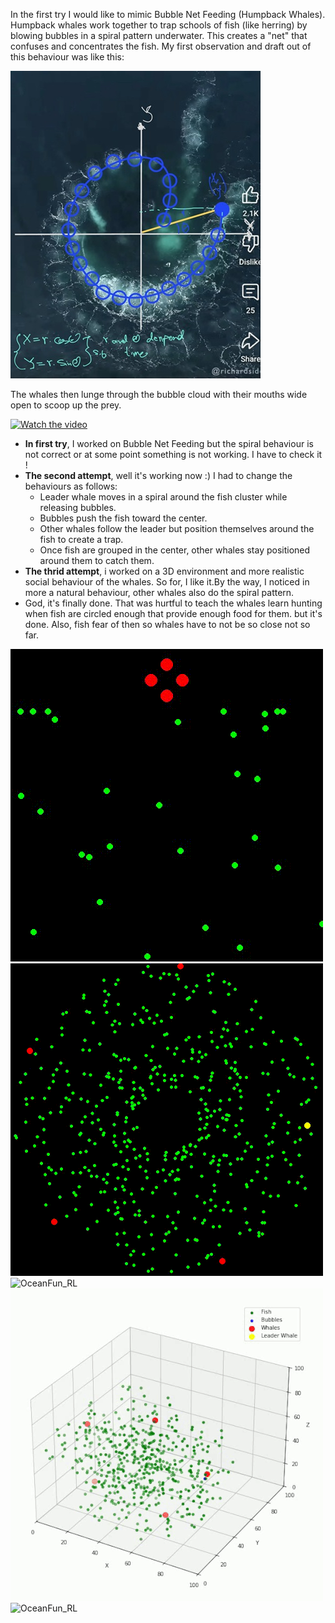 In the first try I would like to mimic Bubble Net Feeding (Humpback Whales).
Humpback whales work together to trap schools of fish (like herring) by blowing bubbles in a spiral pattern underwater.
This creates a "net" that confuses and concentrates the fish. My first observation and draft out of this behaviour was like this:

![OceanFun_RL](first_note.jpg)

The whales then lunge through the bubble cloud with their mouths wide open to scoop up the prey.

[![Watch the video](https://img.youtube.com/vi/JNhldKgPRg0&ab_channel=UniversityofHawai%E2%80%98iNews/0.jpg)](https://www.youtube.com/watch?v=JNhldKgPRg0&ab_channel=UniversityofHawai%E2%80%98iNews)

- **In first try**, I worked on Bubble Net Feeding but the spiral behaviour is not correct or at some point something is not working. I have to check it !
- **The second attempt**, well it's working now :) 
I had to change the behaviours as follows:
  - Leader whale moves in a spiral around the fish cluster while releasing bubbles.
  - Bubbles push the fish toward the center.
  - Other whales follow the leader but position themselves around the fish to create a trap.
  - Once fish are grouped in the center, other whales stay positioned around them to catch them.
- **The thrid attempt**, i worked on a 3D environment and more realistic social behaviour of the whales. So for, I like it.By the way, I noticed in more a natural behaviour, other whales also do the spiral pattern.
- God, it's finally done. That was hurtful to teach the whales learn hunting when fish are circled enough that provide enough food for them. but it's done. Also, fish fear of then so whales have to not be so close not so far. 
  
![OceanFun_RL](Results/bubble_net_simulation1.gif) ![OceanFun_RL](Results/bubble_net_simulation3.gif) 
![OceanFun_RL](Results/bubble_net_simulation2.gif) ![OceanFun_RL](Results/bubble_net_simulation4_3d.gif)
![OceanFun_RL](Results/bubble_net_simulation5_3d.gif)
